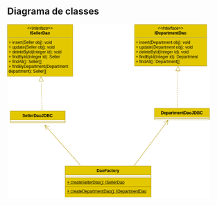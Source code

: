 ## Diagrama de classes

<p>
  <img src="https://github.com/andersonsilva019/oriented-object-programming/blob/main/demo-jdbc/docs/diagram-class.png?raw=true" height="400px"/>
</p>